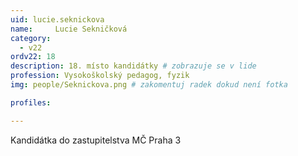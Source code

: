 ```yaml
---
uid: lucie.seknickova
name:     Lucie Sekničková
category:
  - v22
ordv22: 18
description: 18. místo kandidátky # zobrazuje se v lide
profession: Vysokoškolský pedagog, fyzik
img: people/Seknickova.png # zakomentuj radek dokud není fotka

profiles:

---
```

Kandidátka do zastupitelstva MČ Praha 3
